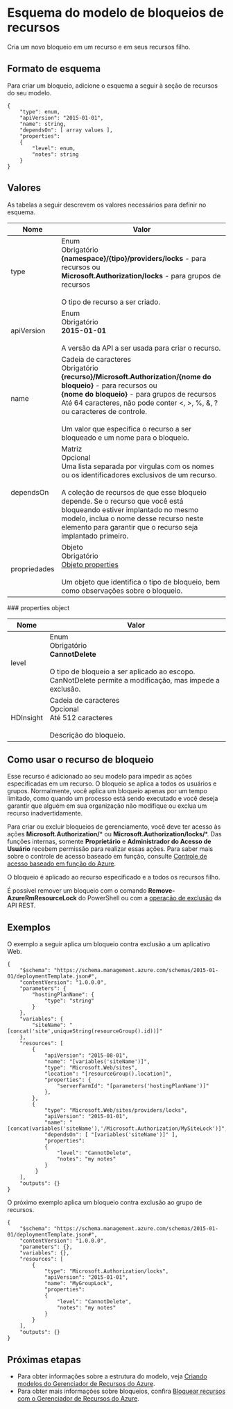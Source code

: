 <properties
   pageTitle="Modelo de bloqueios de recursos do Gerenciador de Recursos | Microsoft Azure"
   description="Mostra o esquema do Gerenciador de Recursos para a implantação de bloqueios de recursos por meio de um modelo."
   services="azure-resource-manager"
   documentationCenter="na"
   authors="tfitzmac"
   manager="timlt"
   editor=""/>

<tags
   ms.service="azure-resource-manager"
   ms.devlang="na"
   ms.topic="article"
   ms.tgt_pltfrm="na"
   ms.workload="na"
   ms.date="04/05/2016"
   ms.author="tomfitz"/>

# Esquema do modelo de bloqueios de recursos

Cria um novo bloqueio em um recurso e em seus recursos filho.

## Formato de esquema

Para criar um bloqueio, adicione o esquema a seguir à seção de recursos do seu modelo.
    
    {
        "type": enum,
        "apiVersion": "2015-01-01",
        "name": string,
        "dependsOn": [ array values ],
        "properties":
        {
            "level": enum,
            "notes": string
        }
    }



## Valores

As tabelas a seguir descrevem os valores necessários para definir no esquema.

| Nome | Valor |
| ---- | ---- | 
| type | Enum<br />Obrigatório<br />**{namespace}/{tipo}/providers/locks** - para recursos ou<br />**Microsoft.Authorization/locks** - para grupos de recursos<br /><br />O tipo de recurso a ser criado. |
| apiVersion | Enum<br />Obrigatório<br />**2015-01-01**<br /><br />A versão da API a ser usada para criar o recurso. |  
| name | Cadeia de caracteres<br />Obrigatório<br />**{recurso}/Microsoft.Authorization/{nome do bloqueio}** - para recursos ou<br />**{nome do bloqueio}** - para grupos de recursos<br />Até 64 caracteres, não pode conter <, >, %, &, ? ou caracteres de controle.<br /><br />Um valor que especifica o recurso a ser bloqueado e um nome para o bloqueio. |
| dependsOn | Matriz<br />Opcional<br />Uma lista separada por vírgulas com os nomes ou os identificadores exclusivos de um recurso.<br /><br />A coleção de recursos de que esse bloqueio depende. Se o recurso que você está bloqueando estiver implantado no mesmo modelo, inclua o nome desse recurso neste elemento para garantir que o recurso seja implantado primeiro. | 
| propriedades | Objeto<br />Obrigatório<br />[Objeto properties](#properties)<br /><br />Um objeto que identifica o tipo de bloqueio, bem como observações sobre o bloqueio. |  

<a id="properties" />
### properties object

| Nome | Valor |
| ------- | ---- |
| level | Enum<br />Obrigatório<br />**CannotDelete**<br /><br />O tipo de bloqueio a ser aplicado ao escopo. CanNotDelete permite a modificação, mas impede a exclusão. |
| HDInsight | Cadeia de caracteres<br />Opcional<br />Até 512 caracteres<br /><br />Descrição do bloqueio. |


## Como usar o recurso de bloqueio

Esse recurso é adicionado ao seu modelo para impedir as ações especificadas em um recurso. O bloqueio se aplica a todos os usuários e grupos. Normalmente, você aplica um bloqueio apenas por um tempo limitado, como quando um processo está sendo executado e você deseja garantir que alguém em sua organização não modifique ou exclua um recurso inadvertidamente.

Para criar ou excluir bloqueios de gerenciamento, você deve ter acesso às ações **Microsoft.Authorization/*** ou **Microsoft.Authorization/locks/***. Das funções internas, somente **Proprietário** e **Administrador do Acesso de Usuário** recebem permissão para realizar essas ações. Para saber mais sobre o controle de acesso baseado em função, consulte [Controle de acesso baseado em função do Azure](./active-directory/role-based-access-control-configure.md).

O bloqueio é aplicado ao recurso especificado e a todos os recursos filho.

É possível remover um bloqueio com o comando **Remove-AzureRmResourceLock** do PowerShell ou com a [operação de exclusão](https://msdn.microsoft.com/library/azure/mt204562.aspx) da API REST.

## Exemplos

O exemplo a seguir aplica um bloqueio contra exclusão a um aplicativo Web.

    {
        "$schema": "https://schema.management.azure.com/schemas/2015-01-01/deploymentTemplate.json#",
        "contentVersion": "1.0.0.0",
        "parameters": {
            "hostingPlanName": {
      			"type": "string"
            }
        },
        "variables": {
            "siteName": "[concat('site',uniqueString(resourceGroup().id))]"
        },
        "resources": [
            {
                "apiVersion": "2015-08-01",
                "name": "[variables('siteName')]",
                "type": "Microsoft.Web/sites",
                "location": "[resourceGroup().location]",
                "properties": {
                    "serverFarmId": "[parameters('hostingPlanName')]"
                },
            },
            {
                "type": "Microsoft.Web/sites/providers/locks",
                "apiVersion": "2015-01-01",
                "name": "[concat(variables('siteName'),'/Microsoft.Authorization/MySiteLock')]",
                "dependsOn": [ "[variables('siteName')]" ],
                "properties":
                {
                    "level": "CannotDelete",
                    "notes": "my notes"
                }
             }
        ],
        "outputs": {}
    }

O próximo exemplo aplica um bloqueio contra exclusão ao grupo de recursos.

    {
        "$schema": "https://schema.management.azure.com/schemas/2015-01-01/deploymentTemplate.json#",
        "contentVersion": "1.0.0.0",
        "parameters": {},
        "variables": {},
        "resources": [
            {
                "type": "Microsoft.Authorization/locks",
                "apiVersion": "2015-01-01",
                "name": "MyGroupLock",
                "properties":
                {
                    "level": "CannotDelete",
                    "notes": "my notes"
                }
            }
        ],
        "outputs": {}
    }

## Próximas etapas

- Para obter informações sobre a estrutura do modelo, veja [Criando modelos do Gerenciador de Recursos do Azure](resource-group-authoring-templates.md).
- Para obter mais informações sobre bloqueios, confira [Bloquear recursos com o Gerenciador de Recursos do Azure](resource-group-lock-resources.md).

<!---HONumber=AcomDC_0406_2016-->